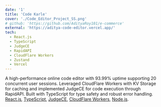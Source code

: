 ```yaml
---
date: '1'
title: 'Code Karle'
cover: './Code_Editor_Project_SS.png'
# github: 'https://github.com/AdityaRoy101/e-commerce'
external: 'https://aditya-code-editor.vercel.app/'
tech:
  - React.js
  - TypeScript
  - JudgeCE
  - RapidAPI
  - CloudFlare Workers
  - Zustand
  - Vercel
---
```


A high-performance online code editor with 93.99% uptime supporting 20 concurrent user sessions. Leveraged CloudFlare Workers with KV Storage for caching and implemented JudgeCE for code execution through RapidAPI. Built with TypeScript for type safety and robust error handling. [React.js](https://react.dev/), [TypeScript](https://www.typescriptlang.org/), [JudgeCE](https://judge0.com/), [CloudFlare Workers](https://workers.cloudflare.com/), [Node.js](https://nodejs.org/en).

